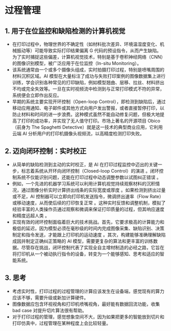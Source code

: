 # 过程管理
## 1. 用于在位监控和缺陷检测的计算机视觉
- 在打印过程中，物理世界的不确定性（如材料批次差异、环境温湿度变化、机械振动等）可能导致实际打印结果偏离 G 代码的预设指令，从而产生缺陷。为了实时捕捉这些偏差，计算机视觉技术，特别是基于卷积神经网络（CNN）的图像识别模型，被广泛应用于在位监控（In-situ Monitoring）。   
- 该系统通常由一个或多个摄像头组成，实时拍摄打印过程，特别是喷嘴周围的材料沉积区域。AI 模型在大量标注了成功与失败打印案例的图像数据集上进行训练，学会识别各种常见的打印缺陷，例如模型翘曲、层移、拉丝、材料挤出不均或完全失效等。一旦在实时视频流中检测到与正常打印模式不符的异常，系统便会立即作出反应。   
- 早期的系统主要实现开环控制（Open-loop Control），即检测到缺陷后，通过移动应用通知、电子邮件或其他方式向用户发出警报，或者直接暂停打印，以防止材料和时间的进一步浪费。这种模式虽然不能自动修复问题，但极大地提高了打印的成功率，并实现了无人值守打印。市场上著名的开源项目 Obico（前身为 The Spaghetti Detective）就是这一技术的典型商业应用，它利用云端 AI 分析用户的打印机摄像头视频流，以高精度检测打印失败。
## 2. 迈向闭环控制：实时校正
- 从简单的缺陷检测到主动的实时校正，是 AI 在打印过程监控中迈出的关键一步，标志着系统从开环向闭环控制（Closed-loop Control）的演进 。闭环控制系统不仅能识别问题，还能在打印过程中动态调整参数以试图纠正错误 。   
- 例如，一个先进的机器学习系统可以利用计算机视觉持续观察材料的沉积情况，通过图像分析实时计算挤出线条的实际宽度或厚度 。如果检测到挤出过量或不足，AI 控制器可以立即向打印机发送指令，微调挤出速率（Flow Rate）或移动速度，从而使后续的打印恢复正常 。这种实时反馈和调整机制，模拟了经验丰富的人类操作员通过观察和微调来保证打印质量的过程，但其响应速度和精度远超人类 。   
- 实现有效的闭环控制面临着巨大的技术挑战。首先，它要求极高的计算能力和极低的延迟，因为模型必须在毫秒级的时间内完成图像采集、缺陷识别、决策制定和指令发送，才能跟上打印机的运动速度 。其次，构建能够准确理解缺陷成因并制定正确纠正策略的 AI 模型，需要更复杂的算法和更丰富的训练数据。尽管存在挑战，闭环控制代表了实现全自主增材制造的必经之路，它旨在将打印机从一个被动执行指令的设备，转变为一个能够感知、思考和适应的智能系统。   
## 3. 思考
- 考虑实时性，打印过程的过程管理的计算应该发生在设备端，感觉现有的算力应该不够，需要升级或新加计算硬件。
- 图像数据应包含环视视角和打印机喷嘴视角，最好能有数据回流功能，收集 bad case 对提升切片算法很有帮助。
- 对于打印过程的管理，感觉想象空间不大，因为如果把更多的智能放到切片和打印仿真中，过程管理在某种程度上会比较轻量。